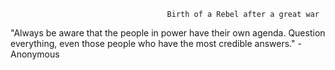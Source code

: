                                        Birth of a Rebel after a great war
"Always be aware that the people in power have their own agenda. Question everything, even those people who have the most credible answers." - Anonymous
